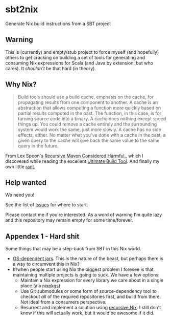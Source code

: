 sbt2nix
=======

Generate Nix build instructions from a SBT project

## Warning

This is (currently) and empty/stub project to force myself (and hopefully) others to get cracking on building a set of tools for generating and consuming Nix expressions for Scala (and Java by extension, but who cares). It _shouldn't_ be that hard (in theory).

## Why Nix?

> Build tools should use a build cache, emphasis on the cache, for propagating results from one component to another. A cache is an abstraction that allows computing a function more quickly based on partial results computed in the past. The function, in this case, is for turning source code into a binary. 
> A cache does nothing except speed things up. You could remove a cache entirely and the surrounding system would work the same, just more slowly. A cache has no side effects, either. No matter what you've done with a cache in the past, a given query to the cache will give back the same value to the same query in the future.

From Lex Spoon's [Recursive Maven Considered Harmful.](http://blog.lexspoon.org/2012/12/recursive-maven-considered-harmful.html), which I discovered while reading the excellent [Ultimate Build Tool](http://blog.ltgt.net/in-quest-of-the-ultimate-build-tool/). And finally my own little [rant](https://bitbucket.org/cofarrell/one-build-tool/src/master/README.md).

## Help wanted

We need _you_!

See the list of [Issues](https://github.com/charleso/sbt2nix/issues) for where to start.

Please contact me if you're interested. As a word of warning I'm quite lazy and this repository may remain empty for some time/forever.

## Appendex 1 - Hard shit

Some things that may be a step-back from SBT in this Nix world.

- [OS-dependent jars](https://github.com/charleso/sbt2nix/issues/6). This is the nature of the beast, but perhaps there is a way to circumvent this in Nix?
- If/when people start using Nix the biggest problem I foresee is that maintaining multiple projects is going to suck. We have a few options:
  - Maintain a Nix expression for every library we care about in a single place (ala [nixpkgs](https://github.com/NixOS/nixpkgs))
  - Use Git submodules or some form of source-dependency tool to checkout _all_ of the required repositories first, and build from there. Not ideal from a consumers perspective.
  - Resurrect and implement a solution using [recursive Nix](https://github.com/NixOS/nix/pull/213). I still don't know if this will actually work, but it would be awesome if it did.
